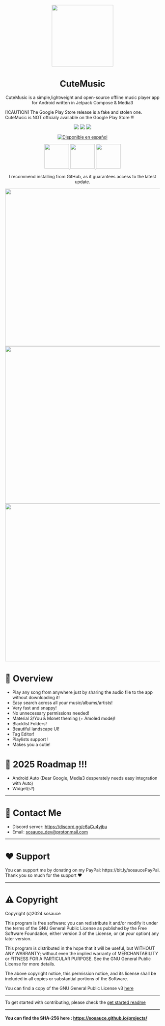 <p align=center><image src="https://i.ibb.co/SdMsJs7/cute-music-icon.png" height="200" /></p>
<h1 align="center">CuteMusic</h1>
<p align="center">CuteMusic is a simple,lightweight and open-source offline music player app for Android written in Jetpack Compose & Media3</p>

[!CAUTION]
The Google Play Store release is a fake and stolen one. CuteMusic is NOT officialy available on the Google Play Store !!!
 <p align="center">
   <img src="https://img.shields.io/github/downloads/sosauce/CuteMusic/total?style=for-the-badge&logo=github&color=f9b3a9"/>
   <img src="https://img.shields.io/github/v/release/sosauce/CuteMusic?style=for-the-badge&logo=github&color=%23F9B3A9"/>
   <image src="https://img.shields.io/badge/Kotlin-100%25-%23F9B3A9?style=for-the-badge&logo=Kotlin"/>
 </p> 
 <p align="center">
   <a href="https://github.com/sosauce/CuteMusic/blob/main/README_ES.MD">
     <img src="https://img.shields.io/badge/Disponible_en-español-blue?style=for-the-badge" alt="Disponible en español"/>
   </a>
</p>
 <p align="center">
 <a href="https://github.com/sosauce/CuteMusic/releases">
   <image src="https://i.ibb.co/q0mdc4Z/get-it-on-github.png" height="80"/>
 </a>
  <a href="https://apt.izzysoft.de/fdroid/index/apk/com.sosauce.cutemusic">
   <image src="https://gitlab.com/IzzyOnDroid/repo/-/raw/master/assets/IzzyOnDroid.png" height="80"/>
 </a>
   <a href="https://f-droid.org/en/packages/com.sosauce.cutemusic/">
   <image src="https://f-droid.org/badge/get-it-on.png" height="80"/>
 </a>
<p align="center">I recommend installing from GitHub, as it guarantees access to the latest update.</p>
</p>



<p align=center>

<image src="https://i.postimg.cc/tJS44wR7/1.png" height="512" />
 <image src="https://i.ibb.co/jkqv5DfC/np.png" height="512" />
 <image src="https://i.postimg.cc/4NvTPrRc/3.png" height="512" />
</p>
  
<h1>👀 Overview</h1>

- Play any song from anywhere just by sharing the audio file to the app without downloading it!
- Easy search across all your music/albums/artists!
- Very fast and snappy!
- No unnecessary permissions needed!
- Material 3/You & Monet theming (+ Amoled mode)!
- Blacklist Folders!
- Beautiful landscape UI!
- Tag Editor!
- Playlists support !
- Makes you a cutie!

<h1>👑 2025 Roadmap !!!</h1>

- Android Auto (Dear Google, Media3 desperately needs easy integration with Auto)
- Widget(s?)
   
---
<h1>💬 Contact Me</h1>

- Discord server: https://discord.gg/c6aCu4yjbu
- Email: sosauce_dev@protonmail.com

---
<h1>❤️ Support</h1>

<p>You can support me by donating on my PayPal: https://bit.ly/sosaucePayPal. Thank you so much for the support ❤️</p>

---
<h1>⚠️ Copyright</h1>

<p>Copyright (c)2024 sosauce

This program is free software: you can redistribute it and/or modify
it under the terms of the GNU General Public License as published by
the Free Software Foundation, either version 3 of the License, or
(at your option) any later version.

This program is distributed in the hope that it will be useful,
but WITHOUT ANY WARRANTY; without even the implied warranty of
MERCHANTABILITY or FITNESS FOR A PARTICULAR PURPOSE. See the
GNU General Public License for more details.

The above copyright notice, this permission notice, and its license shall be included in all copies or substantial portions of the Software.

You can find a copy of the GNU General Public License v3 [here](https://www.gnu.org/licenses/)</p>


---
To get started with contributing, please check the [get started readme](https://github.com/sosauce/CuteMusic/blob/main/GET_STARTED.md)

---

#### You can find the SHA-256 here : https://sosauce.github.io/projects/
